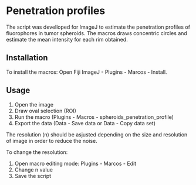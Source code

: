# Penetration profiles
The script was develloped for ImageJ to estimate the penetration profiles of fluorophores in tumor spheroids. The macros draws concentric circles and estimate the mean intensity for each rim obtained. 

## Installation

To install the macros: Open Fiji ImageJ - Plugins - Marcos - Install.

## Usage
1. Open the image
1. Draw oval selection (ROI)
1. Run the macro (Plugins - Macros - spheroids_penetration_profile)
1. Export the data (Data - Save data or Data - Copy data set)

The resolution (n) should be asjusted depending on the size and resolution of image in order to reduce the noise.

To change the resolution: 
1.  Open macro editing mode: Plugins - Marcos - Edit
1. Change n value
1. Save the script


